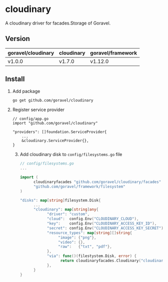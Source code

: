 # cloudinary
A cloudinary driver for facades.Storage of Goravel.

## Version
| goravel/cloudinary | cloudinary | goravel/framework |
|--------------------|------------|-------------------|
| v1.0.0             | v1.7.0     | v1.12.0           |

## Install
1. Add package
    ```bash
    go get github.com/goravel/cloudinary
    ```
2. Register service provider
    ```
    // config/app.go
    import "github.com/goravel/cloudinary"
    
    "providers": []foundation.ServiceProvider{
        ...
        &cloudinary.ServiceProvider{},
    }
    ```
   3. Add cloudinary disk to `config/filesystems.go` file
      ```go
      // config/filesystems.go
      ...
   
      import (
            cloudinaryfacades "github.com/goravel/cloudinary/facades"
            "github.com/goravel/framework/filesystem"
      )
   
      "disks": map[string]filesystem.Disk{
            ...
            "cloudinary": map[string]any{
                  "driver": "custom",
                  "cloud":  config.Env("CLOUDINARY_CLOUD"),
                  "key":    config.Env("CLOUDINARY_ACCESS_KEY_ID"), 
                  "secret": config.Env("CLOUDINARY_ACCESS_KEY_SECRET"),
                  "resource_types": map[string][]string{
                       "image": {"png"},
                       "video": {},
                       "raw":   {"txt", "pdf"},
                  },
                  "via": func()(filestystem.Disk, error) {
                        return cloudinaryfacades.Cloudinary("cloudinary"), nil // The `cloudinary` value is the `disks` key
                  },
            }
      }
      ```